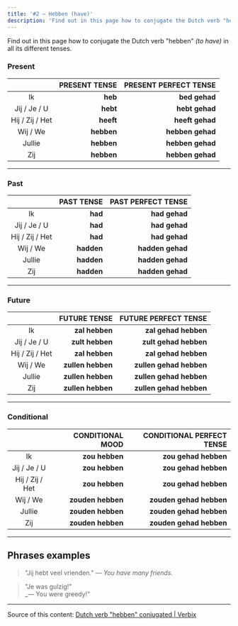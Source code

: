 ```yaml
---
title: '#2 — Hebben (have)'
description: 'Find out in this page how to conjugate the Dutch verb "hebben" (to have) in all its different tenses.'
---
```


Find out in this page how to conjugate the Dutch verb "hebben" _(to have)_ in all its different tenses.

### Present

|                 | PRESENT TENSE | PRESENT PERFECT TENSE |
| :-------------: | ------------: | --------------------: |
|       Ik        |       **heb** |         **bed gehad** |
|  Jij / Je / U   |      **hebt** |        **hebt gehad** |
| Hij / Zij / Het |     **heeft** |       **heeft gehad** |
|    Wij / We     |    **hebben** |      **hebben gehad** |
|     Jullie      |    **hebben** |      **hebben gehad** |
|       Zij       |    **hebben** |      **hebben gehad** |

---

### Past

|                 | PAST TENSE | PAST PERFECT TENSE |
| :-------------: | ---------: | -----------------: |
|       Ik        |    **had** |      **had gehad** |
|  Jij / Je / U   |    **had** |      **had gehad** |
| Hij / Zij / Het |    **had** |      **had gehad** |
|    Wij / We     | **hadden** |   **hadden gehad** |
|     Jullie      | **hadden** |   **hadden gehad** |
|       Zij       | **hadden** |   **hadden gehad** |

---

### Future

|                 |      FUTURE TENSE |    FUTURE PERFECT TENSE |
| :-------------: | ----------------: | ----------------------: |
|       Ik        |    **zal hebben** |    **zal gehad hebben** |
|  Jij / Je / U   |   **zult hebben** |   **zult gehad hebben** |
| Hij / Zij / Het |    **zal hebben** |    **zal gehad hebben** |
|    Wij / We     | **zullen hebben** | **zullen gehad hebben** |
|     Jullie      | **zullen hebben** | **zullen gehad hebben** |
|       Zij       | **zullen hebben** | **zullen gehad hebben** |

---

### Conditional

|                 |  CONDITIONAL MOOD | CONDITIONAL PERFECT TENSE |
| :-------------: | ----------------: | ------------------------: |
|       Ik        |    **zou hebben** |      **zou gehad hebben** |
|  Jij / Je / U   |    **zou hebben** |      **zou gehad hebben** |
| Hij / Zij / Het |    **zou hebben** |      **zou gehad hebben** |
|    Wij / We     | **zouden hebben** |   **zouden gehad hebben** |
|     Jullie      | **zouden hebben** |   **zouden gehad hebben** |
|       Zij       | **zouden hebben** |   **zouden gehad hebben** |

---

## Phrases examples

> "Jij hebt veel vrienden."
> _— You have many friends._

> "Je was gulzig!"  
> _— You were greedy!"

---

Source of this content: [Dutch verb "hebben" conjugated | Verbix](https://verbix.com/webverbix/go.php?T1=hebben&D1=24&H1=124)
